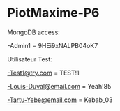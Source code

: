 # PiotMaxime-P6

MongoDB access:

-Admin1 = 9HEi9xNALPB04oK7

Utilisateur Test: 

-Test1@try.com = TEST!1

-Louis-Duval@email.com = Yeah!85

-Tartu-Yebe@email.com = Kebab_03